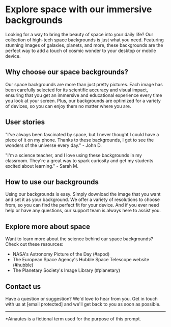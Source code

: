 <!--font:Poppins-->

# Explore space with our immersive backgrounds

Looking for a way to bring the beauty of space into your daily life? Our collection of high-tech space backgrounds is just what you need. Featuring stunning images of galaxies, planets, and more, these backgrounds are the perfect way to add a touch of cosmic wonder to your desktop or mobile device.

## Why choose our space backgrounds?

Our space backgrounds are more than just pretty pictures. Each image has been carefully selected for its scientific accuracy and visual impact, ensuring that you get an immersive and educational experience every time you look at your screen. Plus, our backgrounds are optimized for a variety of devices, so you can enjoy them no matter where you are.

## User stories

"I've always been fascinated by space, but I never thought I could have a piece of it on my phone. Thanks to these backgrounds, I get to see the wonders of the universe every day." - John D.

"I'm a science teacher, and I love using these backgrounds in my classroom. They're a great way to spark curiosity and get my students excited about learning." - Sarah M.

## How to use our backgrounds

Using our backgrounds is easy. Simply download the image that you want and set it as your background. We offer a variety of resolutions to choose from, so you can find the perfect fit for your device. And if you ever need help or have any questions, our support team is always here to assist you.

## Explore more about space

Want to learn more about the science behind our space backgrounds? Check out these resources:

- NASA's Astronomy Picture of the Day (#apod)
- The European Space Agency's Hubble Space Telescope website (#hubble)
- The Planetary Society's Image Library (#planetary)

## Contact us

Have a question or suggestion? We'd love to hear from you. Get in touch with us at [email protected] and we'll get back to you as soon as possible.

---
*Ainautes is a fictional term used for the purpose of this prompt.

<!--

Write me content for website with wallpaper which alt text is:

"A group of Ainautes observing the rings of Saturn from a high-tech space station, surrounded by stars and galaxies."

The name/title of the page should not be 1:1 copy of the alt text but rather a real content of the website which is using this wallpaper.

- Use markdown format 
- Start with heading
- Heading should be short and concise
- The content should look like a real website 
- The website should not be about the wallpaper, wallpaper is just a related background
- Heading should be contain work "wallpaper" or "background"
- Include real sections like references, contact, user stories, etc. use things relevant to the page purpose.
- Feel free to use structure like headings, bullets, numbering, blockquotes, paragraphs, horizontal lines, etc.
- You can use formatting like bold or _italic_
- You can include UTF-8 emojis
- Links should be only #hash anchors (and you can refer to the document itself)
- Do not include images


---


# Explore the wonders of space with our high-tech wallpapers

Looking for a way to bring the beauty of space into your daily life? Our collection of high-tech space wallpapers is just what you need. Featuring stunning images of galaxies, planets, and more, these wallpapers are the perfect way to add a touch of cosmic wonder to your desktop or mobile device.

## Why choose our space wallpapers?

Our space wallpapers are more than just pretty pictures. Each image has been carefully selected for its scientific accuracy and visual impact, ensuring that you get an immersive and educational experience every time you look at your screen. Plus, our wallpapers are optimized for a variety of devices, so you can enjoy them no matter where you are.

## User stories

"I've always been fascinated by space, but I never thought I could have a piece of it on my phone. Thanks to these wallpapers, I get to see the wonders of the universe every day." - John D.

"I'm a science teacher, and I love using these wallpapers in my classroom. They're a great way to spark curiosity and get my students excited about learning." - Sarah M.

## How to use our wallpapers

Using our wallpapers is easy. Simply download the image that you want and set it as your wallpaper. We offer a variety of resolutions to choose from, so you can find the perfect fit for your device. And if you ever need help or have any questions, our support team is always here to assist you.

## References

Want to learn more about the science behind our space wallpapers? Check out these resources:

- NASA's Astronomy Picture of the Day (#apod)
- The European Space Agency's Hubble Space Telescope website (#hubble)
- The Planetary Society's Image Library (#planetary)

## Contact us

Have a question or suggestion? We'd love to hear from you. Get in touch with us at [email protected] and we'll get back to you as soon as possible.

---
*Ainautes is a fictional term used for the purpose of this prompt.


---


Heading should not include word "wallpaper". The website should not be about the wallpaper itself, wallpaper is just a related background, rewrite whole content.


---


# Discover the wonders of space with our immersive backgrounds

Looking for a way to bring the beauty of space into your daily life? Our collection of high-tech space backgrounds is just what you need. Featuring stunning images of galaxies, planets, and more, these backgrounds are the perfect way to add a touch of cosmic wonder to your desktop or mobile device.

## Why choose our space backgrounds?

Our space backgrounds are more than just pretty pictures. Each image has been carefully selected for its scientific accuracy and visual impact, ensuring that you get an immersive and educational experience every time you look at your screen. Plus, our backgrounds are optimized for a variety of devices, so you can enjoy them no matter where you are.

## User stories

"I've always been fascinated by space, but I never thought I could have a piece of it on my phone. Thanks to these backgrounds, I get to see the wonders of the universe every day." - John D.

"I'm a science teacher, and I love using these backgrounds in my classroom. They're a great way to spark curiosity and get my students excited about learning." - Sarah M.

## How to use our backgrounds

Using our backgrounds is easy. Simply download the image that you want and set it as your background. We offer a variety of resolutions to choose from, so you can find the perfect fit for your device. And if you ever need help or have any questions, our support team is always here to assist you.

## Explore more about space

Want to learn more about the science behind our space backgrounds? Check out these resources:

- NASA's Astronomy Picture of the Day (#apod)
- The European Space Agency's Hubble Space Telescope website (#hubble)
- The Planetary Society's Image Library (#planetary)

## Contact us

Have a question or suggestion? We'd love to hear from you. Get in touch with us at [email protected] and we'll get back to you as soon as possible.

---
*Ainautes is a fictional term used for the purpose of this prompt.


---


Write me a Google font which is best fitting for the website.

Pick from the list:
- Roboto
- Barlow Condensed
- Raleway
- Cinzel Decorative
- Lato
- Futura
- IBM Plex Sans
- Lobster
- Montserrat
- Great Vibes
- Dancing Script
- Exo 2
- Playfair Display
- Inter
- Poppins
- Cormorant Garamond
- Creepster
- Open Sans
- Orbitron
- Cabin
- Cinzel
- Alegreya


Write just the font name nothing else.


---


Poppins

-->
